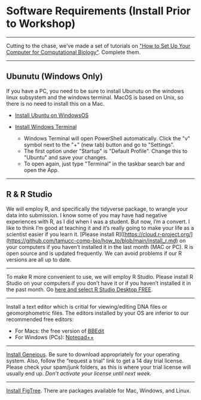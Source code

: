 # Software Requirements (Install Prior to Workshop)

---

Cutting to the chase, we've made a set of tutorials on ["How to Set Up Your Computer for Computational Biology"](https://github.com/tamucc-comp-bio/how_to/tree/main). Complete them.

---

## Ubunutu (Windows Only)

If you have a PC, you need to be sure to install Ubunutu on the windows linux subsystem and the windows terminal. MacOS is based on Unix, so there is no need to install this on a Mac.

* [Install Ubuntu on WindowsOS](https://github.com/tamucc-comp-bio/how_to/blob/main/install_wsl_ubuntu.md)

* [Install Windows Terminal](https://learn.microsoft.com/en-us/windows/terminal/install)

    * Windows Terminal will open PowerShell automatically. Click the "v" symbol next to the "+" (new tab) button and go to "Settings".
    * The first option under "Startup" is "Default Profile". Change this to "Ubuntu" and save your changes.
    * To open again, just type "Terminal" in the taskbar search bar and open the App.

---

## R & R Studio

We will employ R, and specifically the tidyverse package, to wrangle your data into submission. I know some of you may have had negative experiences with R, as I did when I was a student. But now, I’m a convert. I like to think I’m good at teaching it and it’s really going to make your life as a scientist easier if you learn it.  [Please install R]([https://cloud.r-project.org/](https://github.com/tamucc-comp-bio/how_to/blob/main/install_r.md) on your computers if you haven’t installed it in the last month (MAC or PC). R is open source and is updated frequently.  We can avoid problems if our R versions are all up to date.  

---

To make R more convenient to use, we will employ R Studio.  Please install R Studio on your computers if you don’t have it or if you haven’t installed it in the past month.   Go [here and select R Studio Desktop FREE](https://www.rstudio.com/products/rstudio/download/).

---

Install a text editor which is critial for viewing/editing DNA files or geomorphometric files.  The editors installed by your OS are inferior to our recommended free editors:
   * For Macs: the free version of [BBEdit](https://www.barebones.com/products/bbedit/)
   * For Windows (PCs): [Notepad++](https://notepad-plus-plus.org/downloads/)

---

[Install Geneious](https://www.geneious.com/download/). Be sure to download appropriately for your operating system.  Also, follow the “request a trial” link to get a 14 day trial license.  Please check your spam/junk folders, as this is where your trial license will usually end up.  *Don’t activate your license until next week.*  

---

[Install FigTree](http://tree.bio.ed.ac.uk/software/figtree/).  There are packages available for Mac, Windows, and Linux.


